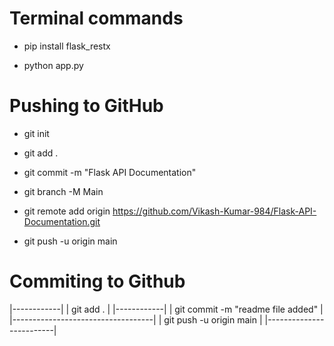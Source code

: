 # Terminal commands

* pip install flask_restx

* python app.py

# Pushing to GitHub

* git init

* git add .

* git commit -m "Flask API Documentation"

* git branch -M Main

* git remote add origin https://github.com/Vikash-Kumar-984/Flask-API-Documentation.git

* git push -u origin main

# Commiting to Github 

|------------|
| git add .  |
|------------|
| git commit -m "readme file added" |
|-----------------------------------|
| git push -u origin main |
|-------------------------|